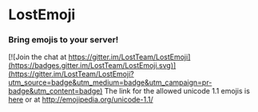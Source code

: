 # LostEmoji
### Bring emojis to your server!

[![Join the chat at https://gitter.im/LostTeam/LostEmoji](https://badges.gitter.im/LostTeam/LostEmoji.svg)](https://gitter.im/LostTeam/LostEmoji?utm_source=badge&utm_medium=badge&utm_campaign=pr-badge&utm_content=badge)
The link for the allowed unicode 1.1 emojis is [here](http://emojipedia.org/unicode-1.1) or at http://emojipedia.org/unicode-1.1/

